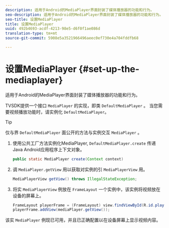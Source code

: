 ```yaml
---
description: 适用于Android的MediaPlayer界面封装了媒体播放器的功能和行为。
seo-description: 适用于Android的MediaPlayer界面封装了媒体播放器的功能和行为。
seo-title: 设置MediaPlayer
title: 设置MediaPlayer
uuid: 492b4693-acdf-4213-98e5-d6f0f1ae086d
translation-type: tm+mt
source-git-commit: 5908e5a3521966496aeec0ef730e4a704fddfb68

---
```



# 设置MediaPlayer {#set-up-the-mediaplayer}

适用于Android的MediaPlayer界面封装了媒体播放器的功能和行为。

TVSDK提供一个接口 `MediaPlayer` 的实现，即类 `DefaultMediaPlayer` 。 当您需要视频播放功能时，请实例化 `DefaultMediaPlayer`。

>[!TIP]
>
>仅与界 `DefaultMediaPlayer` 面公开的方法与实例交互 `MediaPlayer` 。

1. 使用公共工厂方法实例化MediaPlayer, `DefaultMediaPlayer.create` 传递Java Android应用程序上下文对象。

   ```java
   public static MediaPlayer create(Context context) 
   ```

1. 调 `MediaPlayer.getView` 用以获取对实例的引 `MediaPlayerView` 用。

   ```java
   MediaPlayerView getView() throws IllegalStateException; 
   ```

1. 将实 `MediaPlayerView` 例放在 `FrameLayout` 一个实例中，该实例将视频放在设备的屏幕上。

   ```java
   FrameLayout playerFrame = (FrameLayout) view.findViewById(R.id.playerFrame); 
   playerFrame.addView(mediaPlayer.getView()); 
   ```

该实 `MediaPlayer` 例现已可用，并且已正确配置以在设备屏幕上显示视频内容。
